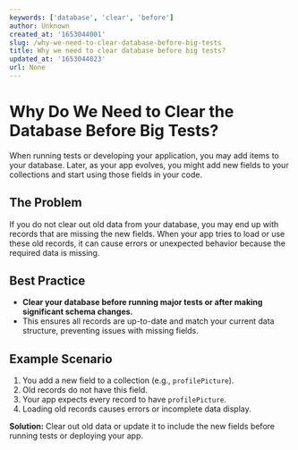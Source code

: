 ```yaml
---
keywords: ['database', 'clear', 'before']
author: Unknown
created_at: '1653044001'
slug: /why-we-need-to-clear-database-before-big-tests
title: Why we need to clear database before big tests?
updated_at: '1653044023'
url: None
---
```

# Why Do We Need to Clear the Database Before Big Tests?

When running tests or developing your application, you may add items to your database. Later, as your app evolves, you might add new fields to your collections and start using those fields in your code.

## The Problem
If you do not clear out old data from your database, you may end up with records that are missing the new fields. When your app tries to load or use these old records, it can cause errors or unexpected behavior because the required data is missing.

## Best Practice
- **Clear your database before running major tests or after making significant schema changes.**
- This ensures all records are up-to-date and match your current data structure, preventing issues with missing fields.

## Example Scenario
1. You add a new field to a collection (e.g., `profilePicture`).
2. Old records do not have this field.
3. Your app expects every record to have `profilePicture`.
4. Loading old records causes errors or incomplete data display.

**Solution:** Clear out old data or update it to include the new fields before running tests or deploying your app.